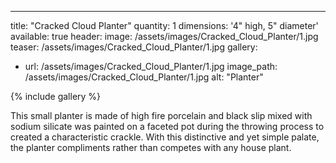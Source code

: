 ---
title: "Cracked Cloud Planter"
quantity: 1
dimensions: '4" high, 5" diameter'
available: true
header:
  image: /assets/images/Cracked_Cloud_Planter/1.jpg
  teaser: /assets/images/Cracked_Cloud_Planter/1.jpg
gallery:
  - url: /assets/images/Cracked_Cloud_Planter/1.jpg
    image_path: /assets/images/Cracked_Cloud_Planter/1.jpg
    alt: "Planter"


{% include gallery %}

This small planter is made of high fire porcelain and black slip mixed with sodium silicate was painted on a faceted pot during the throwing process to created a characteristic crackle.  With this distinctive and yet simple palate, the planter compliments rather than competes with any house plant.